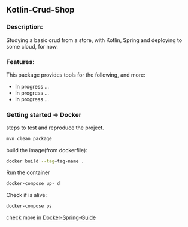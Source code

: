 ## Kotlin-Crud-Shop

### Description:
<p id="desc" >
Studying a basic crud from a store, with Kotlin, Spring and deploying to some cloud, for now.
</p>

### Features:

<p id="desc" >
This package provides tools for the following, and more:
</p>
<ul>
  <li>In progress ...</li>
  <li>In progress ...</li>
  <li>In progress ...</li>
</ul>

### Getting started -> Docker
steps to test and reproduce the project.

```sh
mvn clean package
```
build the image(from dockerfile):
```sh
docker build --tag=tag-name .
```
Run the container
```sh
docker-compose up- d 
```
Check if is alive:
```sh
docker-compose ps
```
check more in <a href="https://www.baeldung.com/dockerizing-spring-boot-application">
Docker-Spring-Guide
</a>

